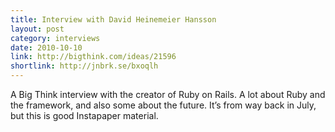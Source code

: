 ```yaml
---
title: Interview with David Heinemeier Hansson
layout: post
category: interviews
date: 2010-10-10
link: http://bigthink.com/ideas/21596
shortlink: http://jnbrk.se/bxoqlh
---
```


A Big Think interview with the creator of Ruby on Rails. A lot about Ruby and the framework, and also some about the future. It’s from way back in July, but this is good Instapaper material.